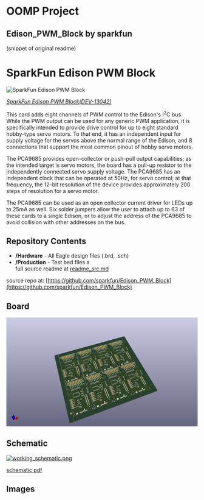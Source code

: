# OOMP Project  
## Edison_PWM_Block  by sparkfun  
  
(snippet of original readme)  
  
SparkFun Edison PWM Block  
==================================================  
  
![SparkFun Edison PWM Block](https://cdn.sparkfun.com//assets/parts/1/0/0/4/4/13042-01.jpg)  
  
[*SparkFun Edison PWM Block(DEV-13042)*](https://www.sparkfun.com/products/13042)  
  
  
This card adds eight channels of PWM control to the Edison's I<sup>2</sup>C bus. While the PWM output can be used for any generic PWM application, it is specifically intended to provide drive control for up to eight standard hobby-type servo motors. To that end, it has an independent input for supply voltage for the servos above the normal range of the Edison, and 8 connections that support the most common pinout of hobby servo motors.  
  
The PCA9685 provides open-collector or push-pull output capabilities; as the intended target is servo motors, the board has a pull-up resistor to the independently connected servo supply voltage. The PCA9685 has an independent clock that can be operated at 50Hz, for servo control; at that frequency, the 12-bit resolution of the device provides approximately 200 steps of resolution for a servo motor.  
  
The PCA9685 can be used as an open collector current driver for LEDs up to 25mA as well. Six solder jumpers allow the user to attach up to 63 of these cards to a single Edison, or to adjust the address of the PCA9685 to avoid collision with other addresses on the bus.  
  
Repository Contents  
-------------------  
* **/Hardware** - All Eagle design files (.brd, .sch)  
* **/Production** - Test bed files a  
  full source readme at [readme_src.md](readme_src.md)  
  
source repo at: [https://github.com/sparkfun/Edison_PWM_Block](https://github.com/sparkfun/Edison_PWM_Block)  
## Board  
  
[![working_3d.png](working_3d_600.png)](working_3d.png)  
## Schematic  
  
[![working_schematic.png](working_schematic_600.png)](working_schematic.png)  
  
[schematic pdf](working_schematic.pdf)  
## Images  

